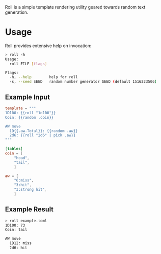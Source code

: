 Roll is a simple template rendering utility geared towards random text
generation.

# Usage

Roll provides extensive help on invocation:

```sh
> roll -h
Usage:
  roll FILE [flags]

Flags:
  -h, --help        help for roll
  -s, --seed SEED   random number generator SEED (default 1516223506)
```

## Example Input

```toml
template = """
1D100: {{roll "1d100"}}
Coin: {{random .coin}}

AW move
  1D{{.aw.Total}}: {{random .aw}}
  2d6: {{roll "2d6" | pick .aw}}
"""

[tables]
coin = [
    "head",
    "tail",
    ]

aw = [
    "6:miss",
    "3:hit",
    "3:strong hit",
    ]
```

## Example Result

```sh
> roll example.toml
1D100: 73
Coin: tail

AW move
  1D12: miss
  2d6: hit
```
